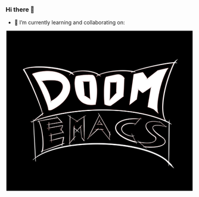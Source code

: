 ### Hi there 👋

- 🌱 I’m currently learning and collaborating on: 
<p align="center"><img src="https://github.com/zacjones93/zacjones93/blob/master/Untitled_Artwork.png?raw=true" width="500"/></p>
<!--
**zacjones93/zacjones93** is a ✨ _special_ ✨ repository because its `README.md` (this file) appears on your GitHub profile.

Here are some ideas to get you started:

- 🔭 I’m currently working on ...
- 🌱 I’m currently learning ...
- 👯 I’m looking to collaborate on ...
- 🤔 I’m looking for help with ...
- 💬 Ask me about ...
- 📫 How to reach me: ...
- 😄 Pronouns: ...
- ⚡ Fun fact: ...
-->
